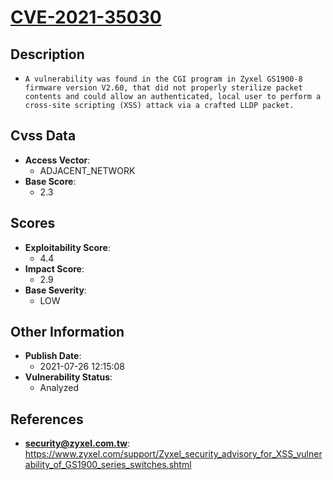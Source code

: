 
# [CVE-2021-35030](https://cve.mitre.org/cgi-bin/cvename.cgi?name=CVE-2021-35030)

## Description

- `A vulnerability was found in the CGI program in Zyxel GS1900-8 firmware version V2.60, that did not properly sterilize packet contents and could allow an authenticated, local user to perform a cross-site scripting (XSS) attack via a crafted LLDP packet.`

## Cvss Data

- **Access Vector**:
  - ADJACENT_NETWORK
- **Base Score**:
  - 2.3

## Scores

- **Exploitability Score**:
  - 4.4
- **Impact Score**:
  - 2.9
- **Base Severity**:
  - LOW

## Other Information

- **Publish Date**:
  - 2021-07-26 12:15:08
- **Vulnerability Status**:
  - Analyzed

## References

- **security@zyxel.com.tw**: https://www.zyxel.com/support/Zyxel_security_advisory_for_XSS_vulnerability_of_GS1900_series_switches.shtml
